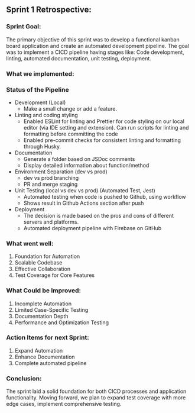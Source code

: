## Sprint 1 Retrospective:

### Sprint Goal:

The primary objective of this sprint was to develop a functional kanban board application and create an automated development pipeline. The goal was to implement a CICD pipeline having stages like: Code development, linting, automated documentation, unit testing, deployment.

### What we implemented:

### Status of the Pipeline

- Development (Local)
  - Make a small change or add a feature.
- Linting and coding styling
  - Enabled ESLint for linting and Prettier for code styling on our local editor (via IDE setting and extension). Can run scripts for linting and formatting before committing the code
  - Enabled pre-commit checks for consistent linting and formatting through Husky.
- Documentation
  - Generate a folder based on JSDoc comments
  - Display detailed information about function/method
- Environment Separation (dev vs prod)
  - dev vs prod branching
  - PR and merge staging
- Unit Testing (local vs dev vs prod) (Automated Test, Jest)
  - Automated testing when code is pushed to Github, using workflow
  - Shows result in Github Actions section after push
- Deployment
  - The decision is made based on the pros and cons of different servers and platforms.
  - Automated deployment pipeline with Firebase on GitHub

### What went well:

1. Foundation for Automation
2. Scalable Codebase
3. Effective Collaboration
4. Test Coverage for Core Features

### What Could be Improved:

1. Incomplete Automation
2. Limited Case-Specific Testing
3. Documentation Depth
4. Performance and Optimization Testing

### Action Items for next Sprint:

1. Expand Automation
2. Enhance Documentation
3. Complete automated pipeline

### Conclusion:

The sprint laid a solid foundation for both CICD processes and application functionality. Moving forward, we plan to expand test coverage with more edge cases, implement comprehensive testing.
